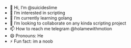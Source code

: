 - 👋 Hi, I’m @suicideslime
- 👀 I’m interested in scripting
- 🌱 I’m currently learning golang
- 💞️ I’m looking to collaborate on any kinda scripting project
- 📫 How to reach me telegram @holamewithmotion
- 😄 Pronouns: He
- ⚡ Fun fact: im a noob

<!---
suicideslime/suicideslime is a ✨ special ✨ repository because its `README.md` (this file) appears on your GitHub profile.
You can click the Preview link to take a look at your changes.
--->

